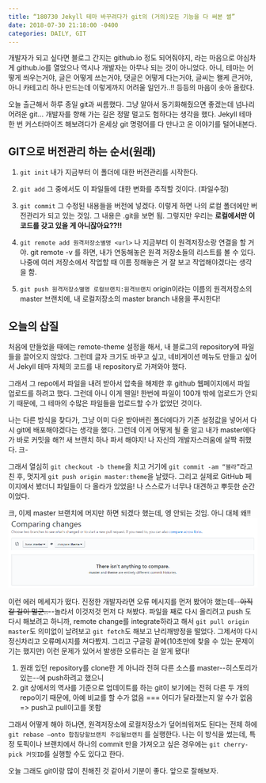 ```yaml
---
title: “180730 Jekyll 테마 바꾸려다가 git의 (거의)모든 기능을 다 써본 썰”
date: 2018-07-30 21:18:00 -0400
categories: DAILY, GIT
---
```


개발자가 되고 싶다면 블로그 간지는 github.io 정도 되어줘야지, 라는 마음으로 야심차게 github.io를 열었으나 역시나 개발자는 아무나 되는 것이 아니었다. 아니, 테마는 어떻게 씌우는거야, 글은 어떻게 쓰는거야, 댓글은 어떻게 다는거야, 글씨는 왤케 큰거야, 아니 카테고리 하나 만드는데 이렇게까지 어려울 일인가..!! 등등의 마음이 솟아 올랐다.

오늘 출근해서 하루 종일 git과 씨름했다. 그냥 알아서 동기화해줬으면 좋겠는데 넘나리 어려운 git... 개발자를 향해 가는 길은 정말 멀고도 험하다는 생각을 했다.  Jekyll 테마 한 번 커스터마이즈 해보려다가 온세상 git 명령어를 다 만나고 온 이야기를 털어내본다.


## GIT으로 버전관리 하는 순서(원래)
1. `git init`  내가 지금부터 이 폴더에 대한 버전관리를 시작한다.

2. `git add`  그 중에서도 이 파일들에 대한 변화를 추적할 것이다.
(파일수정)

3. `git commit`  그 수정된 내용들을 버전에 넣겠다.
이렇게 하면 나의 로컬 폴더에만 버전관리가 되고 있는 것임. 그 내용은 .git을 보면 됨. 그렇지만 우리는 **로컬에서만 이 코드를 갖고 있을 게 아니잖아요??!!**

4. `git remote add 원격저장소별명 <url>` 나 지금부터 이 원격저장소랑 연결을 할 거야.
git remote -v 를 하면, 내가 연동해놓은 원격 저장소들의 리스트를 볼 수 있다.
나중에 여러 저장소에서 작업할 때 이름 정해놓은 거 잘 보고 작업해야겠다는 생각을 함.

5. `git push 원격저장소별명 로컬브랜치:원격브랜치`  origin이라는 이름의 원격저장소의 master 브랜치에, 내 로컬저장소의 master branch 내용을 푸시한다!


## 오늘의 삽질
처음에 만들었을 때에는 remote-theme 설정을 해서, 내 블로그의 repository에 파일들을 끌어오지 않았다. 그런데 글자 크기도 바꾸고 싶고, 네비게이션 메뉴도 만들고 싶어서 Jekyll 테마 자체의 코드를 내 repository로 가져와야 했다.

그래서 그 repo에서 파일을 내려 받아서 압축을 해제한 후 github 웹페이지에서 파일 업로드를 하려고 했다. 그런데 아니 이게 웬일! 한번에 파일이 100개 밖에 업로드가 안되기 때문에, 그 테마의 수많은 파일들을 업로드할 수가 없었던 것이다.

나는 다른 방식을 찾다가, 그냥 이미 다운 받아버린 폴더에다가 기존 설정값을 넣어서 다시 git에 배포해야겠다는 생각을 했다. 그런데 이게 어떻게 될 줄 알고 내가 master에다가 바로 커밋을 해?! 새 브랜치 하나 파서 해야지! 나 자신의 개발자스러움에 살짝 취했다. 크-

그래서 열심히 `git checkout -b theme`을 치고 거기에 `git commit -am “블라”`라고 친 후, 멋지게 `git push origin master:theme`을 날렸다. 그리고 실제로 GitHub 페이지에서 봤더니 파일들이 다 올라가 있었음! 나 스스로가 너무나 대견하고 뿌듯한 순간이었다.

크, 이제 master 브랜치에 머지만 하면 되겠다 했는데, 엥 안되는 것임.  아니 대체 왜!! 
![](/assets/images/2018-07-30/github_error.png)

이런 에러 메세지가 떴다. 진정한 개발자라면 오류 메시지를 먼저 봤어야 했는데--~~아직 갈 길이 멀군..~~--놀라서 이것저것 먼저 다 쳐봤다. 파일을 째로 다시 올리려고 push 도 다시 해보려고 하니까, remote change를 integrate하라고 해서 `git pull origin master`도 의미없이 날려보고 `git fetch`도 해보고 난리깨방정을 떨었다. 그제서야 다시 정신차리고 오류메시지를 쳐다봤지. 그리고 구글링 끝에(10초만에 찾을 수 있는 문제이기는 했지만) 이런 문제가 있어서 발생한 오류라는 걸 알게 됐다!

1. 원래 있던 repository를 clone한 게 아니라 전혀 다른 소스를 master--히스토리가 있는--에 push하려고 했으니
2. git 상에서의 역사를 기준으로 업데이트를 하는 git이 보기에는 전혀 다른 두 개의 repo이기 때문에, 아예 비교를 할 수가 없음 === 어디가 달라졌는지 알 수가 없음 => push고 pull이고를 못함

그래서 어떻게 해야 하냐면, 원격저장소에 로컬저장소가 덮어씌워져도 된다는 전제 하에
`git rebase —onto 합침당할브랜치 주입될브랜치` 를 실행한다. 나는 이 방식을 썼는데, 특정 토픽이나 브랜치에서 하나의 commit 만을 가져오고 싶은 경우에는 `git cherry-pick 커밋ID`를 실행할 수도 있다고 한다.

오늘 그래도 git이랑 많이 친해진 것 같아서 기분이 좋다. 앞으로 잘해보자.
